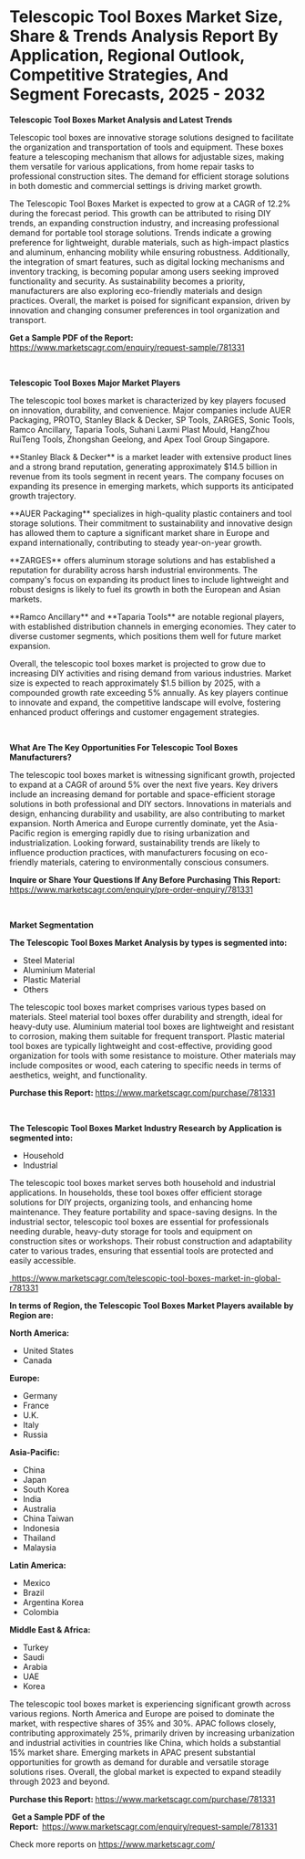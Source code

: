 <p><h1>Telescopic Tool Boxes Market Size, Share & Trends Analysis Report By Application, Regional Outlook, Competitive Strategies, And Segment Forecasts, 2025 - 2032</h1></p><p><strong>Telescopic Tool Boxes Market Analysis and Latest Trends</strong></p>
<p><p>Telescopic tool boxes are innovative storage solutions designed to facilitate the organization and transportation of tools and equipment. These boxes feature a telescoping mechanism that allows for adjustable sizes, making them versatile for various applications, from home repair tasks to professional construction sites. The demand for efficient storage solutions in both domestic and commercial settings is driving market growth. </p><p>The Telescopic Tool Boxes Market is expected to grow at a CAGR of 12.2% during the forecast period. This growth can be attributed to rising DIY trends, an expanding construction industry, and increasing professional demand for portable tool storage solutions. Trends indicate a growing preference for lightweight, durable materials, such as high-impact plastics and aluminum, enhancing mobility while ensuring robustness. Additionally, the integration of smart features, such as digital locking mechanisms and inventory tracking, is becoming popular among users seeking improved functionality and security. As sustainability becomes a priority, manufacturers are also exploring eco-friendly materials and design practices. Overall, the market is poised for significant expansion, driven by innovation and changing consumer preferences in tool organization and transport.</p></p>
<p><strong>Get a Sample PDF of the Report:&nbsp;</strong> <a href="https://www.marketscagr.com/enquiry/request-sample/781331?utm_campaign=2882&utm_medium=2&utm_source=Github&utm_content=ia&utm_term=26032025&utm_id=telescopic-tool-boxes">https://www.marketscagr.com/enquiry/request-sample/781331</a></p>
<p>&nbsp;</p>
<p><strong>Telescopic Tool Boxes Major Market Players</strong></p>
<p><p>The telescopic tool boxes market is characterized by key players focused on innovation, durability, and convenience. Major companies include AUER Packaging, PROTO, Stanley Black & Decker, SP Tools, ZARGES, Sonic Tools, Ramco Ancillary, Taparia Tools, Suhani Laxmi Plast Mould, HangZhou RuiTeng Tools, Zhongshan Geelong, and Apex Tool Group Singapore.</p><p>**Stanley Black & Decker** is a market leader with extensive product lines and a strong brand reputation, generating approximately $14.5 billion in revenue from its tools segment in recent years. The company focuses on expanding its presence in emerging markets, which supports its anticipated growth trajectory.</p><p>**AUER Packaging** specializes in high-quality plastic containers and tool storage solutions. Their commitment to sustainability and innovative design has allowed them to capture a significant market share in Europe and expand internationally, contributing to steady year-on-year growth.</p><p>**ZARGES** offers aluminum storage solutions and has established a reputation for durability across harsh industrial environments. The company's focus on expanding its product lines to include lightweight and robust designs is likely to fuel its growth in both the European and Asian markets.</p><p>**Ramco Ancillary** and **Taparia Tools** are notable regional players, with established distribution channels in emerging economies. They cater to diverse customer segments, which positions them well for future market expansion.</p><p>Overall, the telescopic tool boxes market is projected to grow due to increasing DIY activities and rising demand from various industries. Market size is expected to reach approximately $1.5 billion by 2025, with a compounded growth rate exceeding 5% annually. As key players continue to innovate and expand, the competitive landscape will evolve, fostering enhanced product offerings and customer engagement strategies.</p></p>
<p>&nbsp;</p>
<p><strong>What Are The Key Opportunities For Telescopic Tool Boxes Manufacturers?</strong></p>
<p><p>The telescopic tool boxes market is witnessing significant growth, projected to expand at a CAGR of around 5% over the next five years. Key drivers include an increasing demand for portable and space-efficient storage solutions in both professional and DIY sectors. Innovations in materials and design, enhancing durability and usability, are also contributing to market expansion. North America and Europe currently dominate, yet the Asia-Pacific region is emerging rapidly due to rising urbanization and industrialization. Looking forward, sustainability trends are likely to influence production practices, with manufacturers focusing on eco-friendly materials, catering to environmentally conscious consumers.</p></p>
<p><strong>Inquire or Share Your Questions If Any Before Purchasing This Report:</strong> <a href="https://www.marketscagr.com/enquiry/pre-order-enquiry/781331?utm_campaign=2882&utm_medium=2&utm_source=Github&utm_content=ia&utm_term=26032025&utm_id=telescopic-tool-boxes">https://www.marketscagr.com/enquiry/pre-order-enquiry/781331</a></p>
<p>&nbsp;</p>
<p><strong>Market Segmentation</strong></p>
<p><strong>The Telescopic Tool Boxes Market Analysis by types is segmented into:</strong></p>
<p><ul><li>Steel Material</li><li>Aluminium Material</li><li>Plastic Material</li><li>Others</li></ul></p>
<p><p>The telescopic tool boxes market comprises various types based on materials. Steel material tool boxes offer durability and strength, ideal for heavy-duty use. Aluminium material tool boxes are lightweight and resistant to corrosion, making them suitable for frequent transport. Plastic material tool boxes are typically lightweight and cost-effective, providing good organization for tools with some resistance to moisture. Other materials may include composites or wood, each catering to specific needs in terms of aesthetics, weight, and functionality.</p></p>
<p><strong>Purchase this Report:&nbsp;</strong><a href="https://www.marketscagr.com/purchase/781331?utm_campaign=2882&utm_medium=2&utm_source=Github&utm_content=ia&utm_term=26032025&utm_id=telescopic-tool-boxes">https://www.marketscagr.com/purchase/781331</a></p>
<p>&nbsp;</p>
<p><strong>The Telescopic Tool Boxes Market Industry Research by Application is segmented into:</strong></p>
<p><ul><li>Household</li><li>Industrial</li></ul></p>
<p><p>The telescopic tool boxes market serves both household and industrial applications. In households, these tool boxes offer efficient storage solutions for DIY projects, organizing tools, and enhancing home maintenance. They feature portability and space-saving designs. In the industrial sector, telescopic tool boxes are essential for professionals needing durable, heavy-duty storage for tools and equipment on construction sites or workshops. Their robust construction and adaptability cater to various trades, ensuring that essential tools are protected and easily accessible.</p></p>
<p><a href="https://www.marketscagr.com/telescopic-tool-boxes-market-in-global-r781331?utm_campaign=2882&utm_medium=2&utm_source=Github&utm_content=ia&utm_term=26032025&utm_id=telescopic-tool-boxes">&nbsp;https://www.marketscagr.com/telescopic-tool-boxes-market-in-global-r781331</a></p>
<p><strong>In terms of Region, the Telescopic Tool Boxes Market Players available by Region are:</strong></p>
<p>
    <p> <strong> North America: </strong>
        <ul>
            <li>United States</li>
            <li>Canada</li>
        </ul>
        </p> 
    <p> <strong> Europe: </strong>
        <ul>
            <li>Germany</li>
            <li>France</li>
            <li>U.K.</li>
            <li>Italy</li>
            <li>Russia</li>
        </ul>
        </p> 
    <p> <strong> Asia-Pacific: </strong>
        <ul>
            <li>China</li>
            <li>Japan</li>
            <li>South Korea</li>
            <li>India</li>
            <li>Australia</li>
            <li>China Taiwan</li>
            <li>Indonesia</li>
            <li>Thailand</li>
            <li>Malaysia</li>
        </ul>
        </p> 
    <p> <strong> Latin America: </strong>
        <ul>
            <li>Mexico</li>
            <li>Brazil</li>
            <li>Argentina Korea</li>
            <li>Colombia</li>
        </ul>
        </p> 
    <p> <strong> Middle East & Africa: </strong>
        <ul>
            <li>Turkey</li>
            <li>Saudi</li>
            <li>Arabia</li>
            <li>UAE</li>
            <li>Korea</li>
        </ul>
    </p>
    </p>
<p><p>The telescopic tool boxes market is experiencing significant growth across various regions. North America and Europe are poised to dominate the market, with respective shares of 35% and 30%. APAC follows closely, contributing approximately 25%, primarily driven by increasing urbanization and industrial activities in countries like China, which holds a substantial 15% market share. Emerging markets in APAC present substantial opportunities for growth as demand for durable and versatile storage solutions rises. Overall, the global market is expected to expand steadily through 2023 and beyond.</p></p>
<p><strong>Purchase this Report: </strong><a href="https://www.marketscagr.com/purchase/781331?utm_campaign=2882&utm_medium=2&utm_source=Github&utm_content=ia&utm_term=26032025&utm_id=telescopic-tool-boxes">https://www.marketscagr.com/purchase/781331</a></p>
<p>&nbsp;<strong>Get a Sample PDF of the Report:&nbsp;&nbsp;</strong><a href="https://www.marketscagr.com/enquiry/request-sample/781331?utm_campaign=2882&utm_medium=2&utm_source=Github&utm_content=ia&utm_term=26032025&utm_id=telescopic-tool-boxes">https://www.marketscagr.com/enquiry/request-sample/781331</a></p>
<p><strong></strong></p>
<p>Check more reports on <a href="https://www.marketscagr.com/?utm_campaign=2882&utm_medium=2&utm_source=Github&utm_content=ia&utm_term=26032025&utm_id=telescopic-tool-boxes">https://www.marketscagr.com/</a></p>